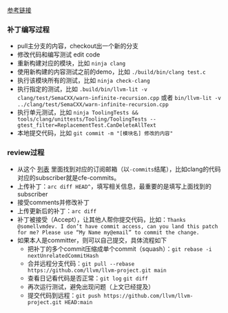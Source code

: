 [参考链接](https://llvm.org/docs/MyFirstTypoFix.html)

### 补丁编写过程

- pull主分支的内容，checkout出一个新的分支
- 修改代码和编写测试 edit code
- 重新构建对应的模块，比如 `ninja clang`
- 使用新构建的内容测试之前的demo，比如 `./build/bin/clang test.c`
- 执行该模块所有的测试，比如 `ninja check-clang`
- 执行指定的测试，比如 `.build/bin/llvm-lit -v clang/test/SemaCXX/warn-infinite-recursion.cpp` 或者 `bin/llvm-lit -v ../clang/test/SemaCXX/warn-infinite-recursion.cpp`
- 执行单元测试，比如 `ninja ToolingTests && tools/clang/unittests/Tooling/ToolingTests --gtest_filter=ReplacementTest.CanDeleteAllText`
- 本地提交代码，比如 `git commit -m "[模块名] 修改的内容"`

### review过程
- 从这个 [列表](https://lists.llvm.org/mailman/listinfo) 里面找到对应的订阅邮箱（以`-commits`结尾），比如clang的代码对应的subscriber就是cfe-commits。
- 上传补丁：`arc diff HEAD^`，填写相关信息，最重要的是填写上面找到的subscriber
- 接受comments并修改补丁
- 上传更新后的补丁：`arc diff`
- 补丁被接受（Accept），让其他人帮你提交代码，比如：`Thanks @somellvmdev. I don’t have commit access, can you land this patch for me? Please use “My Name my@email” to commit the change.`
- 如果本人是committer，则可以自己提交，具体流程如下
  - 把补丁的多个commit压缩成单个commit（squash）：`git rebase -i nextUnrelatedCommitHash`
  - 合并远程分支代码：`git pull --rebase https://github.com/llvm/llvm-project.git main`
  - 查看日记看代码是否正常：`git log` `git diff`
  - 再次运行测试，避免出现问题（上文已经提及）
  - 提交代码到远程：`git push https://github.com/llvm/llvm-project.git HEAD:main`


